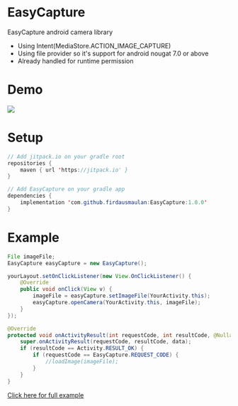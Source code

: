 # EasyCapture
EasyCapture android camera library
- Using Intent(MediaStore.ACTION_IMAGE_CAPTURE)
- Using file provider so it's support for android nougat 7.0 or above
- Already handled for runtime permission

# Demo

![](https://s2.gifyu.com/images/easycapture.gif)

# Setup

```java
// Add jitpack.io on your gradle root
repositories {
    maven { url 'https://jitpack.io' }
}
```

```java
// Add EasyCapture on your gradle app
dependencies {
    implementation 'com.github.firdausmaulan:EasyCapture:1.0.0'
}
```

# Example

```java
File imageFile;
EasyCapture easyCapture = new EasyCapture();

yourLayout.setOnClickListener(new View.OnClickListener() {
    @Override
    public void onClick(View v) {
        imageFile = easyCapture.setImageFile(YourActivity.this);
        easyCapture.openCamera(YourActivity.this, imageFile);
    }
});

@Override
protected void onActivityResult(int requestCode, int resultCode, @Nullable Intent data) {
    super.onActivityResult(requestCode, resultCode, data);
    if (resultCode == Activity.RESULT_OK) {
        if (requestCode == EasyCapture.REQUEST_CODE) {
            //loadImage(imageFile);
        }
    }
}
```

[Click here for full example](https://github.com/firdausmaulan/EasyCapture/blob/master/app/src/main/java/com/easy/capture/MainActivity.java)
